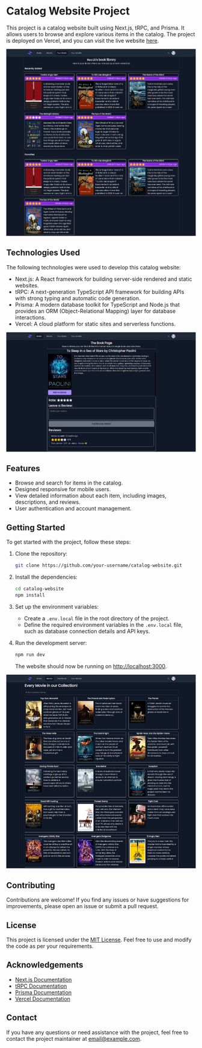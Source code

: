 # Catalog Website Project

This project is a catalog website built using Next.js, tRPC, and Prisma. It allows users to browse and explore various items in the catalog. The project is deployed on Vercel, and you can visit the live website [here](https://media-tracking-website.vercel.app/).

![Picture 1](picture3.png)

## Technologies Used

The following technologies were used to develop this catalog website:

- Next.js: A React framework for building server-side rendered and static websites.
- tRPC: A next-generation TypeScript API framework for building APIs with strong typing and automatic code generation.
- Prisma: A modern database toolkit for TypeScript and Node.js that provides an ORM (Object-Relational Mapping) layer for database interactions.
- Vercel: A cloud platform for static sites and serverless functions.

![Picture 2](picture1.png)

## Features

- Browse and search for items in the catalog.
- Designed responsive for mobile users.
- View detailed information about each item, including images, descriptions, and reviews.
- User authentication and account management.

## Getting Started

To get started with the project, follow these steps:

1. Clone the repository:

   ```bash
   git clone https://github.com/your-username/catalog-website.git
   ```

2. Install the dependencies:

   ```bash
   cd catalog-website
   npm install
   ```

3. Set up the environment variables:
   - Create a `.env.local` file in the root directory of the project.
   - Define the required environment variables in the `.env.local` file, such as database connection details and API keys.

4. Run the development server:

   ```bash
   npm run dev
   ```

   The website should now be running on [http://localhost:3000](http://localhost:3000).

![Picture 3](picture2.png)

## Contributing

Contributions are welcome! If you find any issues or have suggestions for improvements, please open an issue or submit a pull request.

## License

This project is licensed under the [MIT License](LICENSE). Feel free to use and modify the code as per your requirements.

## Acknowledgements

- [Next.js Documentation](https://nextjs.org/docs)
- [tRPC Documentation](https://trpc.io/docs)
- [Prisma Documentation](https://www.prisma.io/docs)
- [Vercel Documentation](https://vercel.com/docs)

## Contact

If you have any questions or need assistance with the project, feel free to contact the project maintainer at [email@example.com](mailto:email@example.com).

